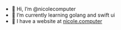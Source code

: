 - 👋 Hi, I’m @nicolecomputer
- 🌱 I’m currently learning golang and swift ui
-  I have a website at [nicole.computer](http://www.nicole.computer)

